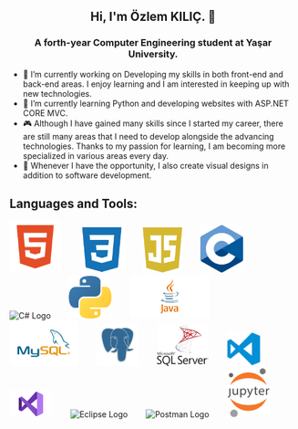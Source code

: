 
<h2 align="center">Hi, I'm Özlem KILIÇ. 👋</h2>
<h3 align="center"><strong>A forth-year Computer Engineering student at Yaşar University.</strong></h3>

- 🔭 I’m currently working on Developing my skills in both front-end and back-end areas. I enjoy learning and I am interested in keeping up with new technologies.
- 🌱 I’m currently learning Python and developing websites with ASP.NET CORE MVC.                    
- 🎮 Although I have gained many skills since I started my career, there are still many areas that I need to develop alongside the advancing technologies.
       Thanks to my passion for learning, I am becoming more specialized in various areas every day.                    
- 🎨 Whenever I have the opportunity, I also create visual designs in addition to software development.



## **Languages and Tools:**
<p align="">
 <img src="./img/html.png" alt="HTML Logo" width="90" style="margin-right: 28px;">
 <img src="./img/css.png" alt="CSS Logo" width="80" style="margin-right: 28px;">
 <img src="./img/js.png" alt="Js Logo" width="69" style="margin-right: 28px;">
 <img src="./img/c.svg" alt="C Logo" width="75" style="margin-right: 28px;">
 <img src="./img/c#.png" alt="C# Logo" width="75" style="margin-right: 28px;">
 <img src="./img/python.png" alt="Python Logo" width="75" style="margin-right: 28px;">
 <img src="./img/java.png" alt="Java Logo" width="140" style="margin-right: 28px;">
 <img src="./img/mysql.png" alt="Mysql Logo" width="120" style="margin-right: 28px;">
 <img src="./img/postgresql.png" alt="Postgresql Logo" width="75" style="margin-right: 28px;">
 <img src="./img/mssql.png" alt="Msssql Logo" width="90" style="margin-right: 28px;">
 <img src="./img/vscode.png" alt="Vscode Logo" width="60" style="margin-right: 28px;">
 <img src="./img/vs.png" alt="Vs Logo" width="75" style="margin-right: 28px;">
 <img src="./img/eclipse.png" alt="Eclipse Logo" width="75" style="margin-right: 28px;">
 <img src="./img/postman.png" alt="Postman Logo" width="75" style="margin-right: 28px;">
 <img src="./img/jupyter.png" alt="Jupyter Logo" width="75" style="margin-right: 28px;">
 </p>






<!--
**OzlemKlc/OzlemKlc** is a ✨ _special_ ✨ repository because its `README.md` (this file) appears on your GitHub profile.

Here are some ideas to get you started:



- 👯 I’m looking to collaborate on ...
- 🤔 I’m looking for help with ...
- 💬 Ask me about ...
- 📫 How to reach me: ...
- 😄 Pronouns: ...
- ⚡ Fun fact: ...
- 
-->






